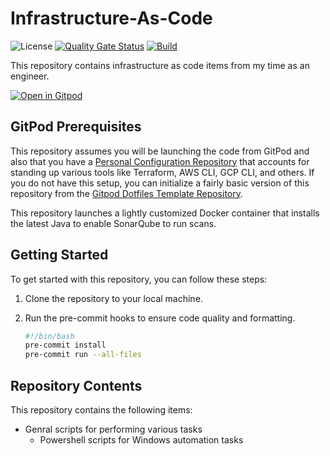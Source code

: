 # Infrastructure-As-Code

![License](https://img.shields.io/badge/license-Apache%202.0-green.svg?style=flat)
[![Quality Gate Status](https://sonarcloud.io/api/project_badges/measure?project=bc-white_Infrastructure-As-Code&metric=alert_status&token=8975cf40ba5a7c0a6a528570836900e257f7ca48)](https://sonarcloud.io/summary/new_code?id=bc-white_Infrastructure-As-Code)
[![Build](https://github.com/bc-white/Infrastructure-As-Code/actions/workflows/main_build.yml/badge.svg)](https://github.com/bc-white/Infrastructure-As-Code/actions/workflows/main_build.yml)

This repository contains infrastructure as code items from my time as an engineer.

[![Open in Gitpod](https://gitpod.io/button/open-in-gitpod.svg)](https://gitpod.io/#https://github.com/bc-white/Infrastructure-As-Code)

## GitPod Prerequisites

This repository assumes you will be launching the code from GitPod and also that you have a [Personal Configuration Repository](https://github.com/bc-white/Configurations) that accounts for standing up various tools like Terraform, AWS CLI, GCP CLI, and others. If you do not have this setup, you can initialize a fairly basic version of this repository from the [Gitpod Dotfiles Template Repository](https://github.com/gitpod-samples/demo-dotfiles-with-gitpod).

This repository launches a lightly customized Docker container that installs the latest Java to enable SonarQube to run scans.

## Getting Started

To get started with this repository, you can follow these steps:

1. Clone the repository to your local machine.
2. Run the pre-commit hooks to ensure code quality and formatting.

   ```bash
   #!/bin/bash
   pre-commit install
   pre-commit run --all-files
   ```

## Repository Contents

This repository contains the following items:

- Genral scripts for performing various tasks
  - Powershell scripts for Windows automation tasks
